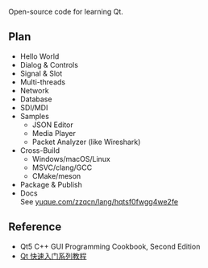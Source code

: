 Open-source code for learning Qt.

## Plan

- Hello World
- Dialog & Controls
- Signal & Slot
- Multi-threads
- Network
- Database
- SDI/MDI
- Samples
  - JSON Editor
  - Media Player
  - Packet Analyzer (like Wireshark)
- Cross-Build
  - Windows/macOS/Linux
  - MSVC/clang/GCC
  - CMake/meson
- Package & Publish
- Docs   
  See [yuque.com/zzqcn/lang/hqtsf0fwgg4we2fe](https://www.yuque.com/zzqcn/lang/hqtsf0fwgg4we2fe)

## Reference

- Qt5 C++ GUI Programming Cookbook, Second Edition
- [Qt 快速入门系列教程](http://shouce.jb51.net/qt-beginning/)
